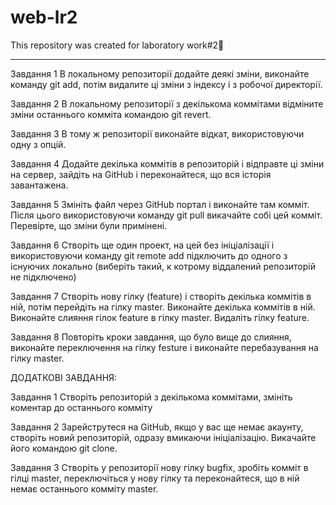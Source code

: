 # web-lr2
This repository was created for laboratory work#2🦕

****************************************************************************************************************************************

Завдання 1
В локальному репозиторії додайте деякі зміни, виконайте команду git add, потім видалите ці зміни з індексу і з робочої директорії.

Завдання 2
В локальному репозиторії з декількома коммiтами відміните зміни останнього комміта командою git revert.

Завдання 3
В тому ж репозиторії виконайте відкат, використовуючи одну з опцій.

Завдання 4
Додайте декілька коммітів в репозиторій і відправте ці зміни на сервер, зайдіть на GitHub і переконайтеся, що вся історія завантажена.

Завдання 5
Змініть файл через GitHub портал і виконайте там комміт. Після цього використовуючи команду git pull викачайте собі цей комміт. Перевірте, що зміни були примінені.

Завдання 6
Створіть ще один проект, на цей без ініціалізації і використовуючи команду git remote add підключить до одного з існуючих локально (виберіть такий, к котрому віддалений репозиторій не підключено)

Завдання 7
Створіть нову гілку (feature) і створіть декілька коммітів в ній, потім перейдіть на гілку master. Виконайте декілька коммітів в ній. Виконайте слияння гілок feature в гілку master. Видаліть гілку feature.

Завдання 8
Повторіть кроки завдання, що було вище до слияння, виконайте переключення на гілку festure і виконайте перебазування на гілку master.

ДОДАТКОВІ ЗАВДАННЯ:

Завдання 1
Створіть репозиторій з декількома коммітами, змініть коментар до останнього комміту

Завдання 2
Зарейструтеся на GitHub, якщо у вас ще немає акаунту, створіть новий репозиторій, одразу вмикаючи ініціалізацію. Викачайте його командою git clone. 

Завдання 3
Cтворіть у репозиторії нову гілку bugfix, зробіть комміт в гілці master, переключіться у нову гілку та переконайтеся, що в ній немає останнього комміту master.


